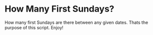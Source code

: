 # How Many First Sundays?
How many first Sundays are there between any given dates.  Thats the purpose of this script.  Enjoy! 
